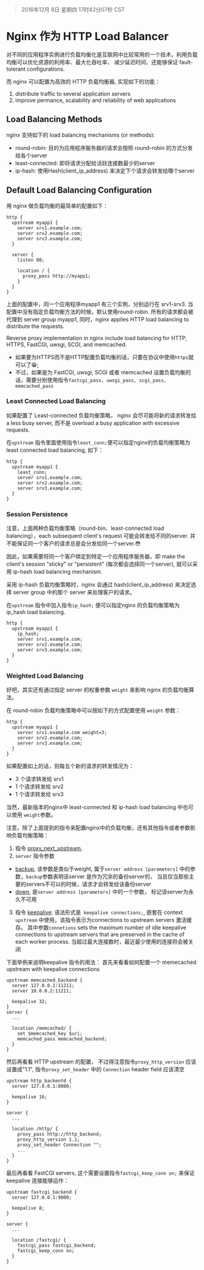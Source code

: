 >2016年12月 8日 星期四 17时42分07秒 CST

# Nginx 作为 HTTP Load Balancer
对不同的应用程序实例进行负载均衡化是互联网中比较常用的一个技术，利用负载均衡可以优化资源的利用率、最大化吞吐率、
减少延迟时间、还能够保证 fault-tolerant configurations.

而 nginx 可以配置为高效的 HTTP 负载均衡器, 实现如下的功能：

1. distribute traffic to several application servers 
2. improve permance, scalability and reliability of web applications

## Load Balancing Methods
nginx 支持如下的 load balancing mechanisms (or methods):
  - round-robin: 目的为应用程序服务器的请求会按照 round-robin 的方式分发给各个server
  - least-connected: 即将请求分配给活跃连接数最少的server
  - ip-hash: 使用Hash(client_ip_address) 来决定下个请求会转发给哪个server


## Default Load Balancing Configuration
用 nginx 做负载均衡的最简单的配置如下：
```nginx
http {
  upstream myapp1 {
    server srv1.example.com;
    server srv2.example.com;
    server srv3.example.com;
  }

  server {
    listen 80;

    location / {
      proxy_pass http://myapp1;
    }
  }
}
```
上面的配置中，同一个应用程序myapp1 有三个实例，分别运行在 srv1-srv3. 
当配置中没有指定负载均衡方法的时候，默认使用round-robin. 所有的请求都会被代理到 server group myapp1,
同时，nginx applies HTTP load balancing to distribute the requests.

Reverse proxy implementation in nginx include load balancing for HTTP, HTTPS, FastCGI, uwsgi, SCGI, and memcached.

- 如果要为HTTPS而不是HTTP配置负载均衡的话，只要在协议中使用`https`就可以了😁;
- 不过，如果是为 FastCGI, uwsgi, SCGI 或者 memcached 设置负载均衡的话，需要分别使用指令`fastcgi_pass, uwsgi_pass, scgi_pass, memcached_pass`

### Least Connected Load Balancing
如果配置了 Least-connected 负载均衡策略， nginx 会尽可能将新的请求转发给 a less busy server, 而不是 overload a busy application with excessive requests.

在`upstream` 指令里面使用指令`least_conn;`便可以指定nginx的负载均衡策略为least connected load balancing, 如下：
```nginx
http {
  upstream myapp1 {
    least_conn;
    server srv1.example.com;
    server srv2.example.com;
    server srv3.example.com;
  }
}
```

### Session Persistence
注意，上面两种负载均衡策略（round-bin、least-connected load balancing），each subsequent client's request 可能会转发给不同的server. 
并不能保证同一个客户的请求总是会分发给同一个server.😳

因此，如果需要将同一个客户绑定到特定一个应用程序服务器，即 make the client's session "sticky" or "persistent" (每次都会选择同一个server), 
就可以采用 ip-hash load balancing mechanism.

采用 ip-hash 负载均衡策略时，nginx 会通过 hash(client_ip_address) 来决定选择 server group 中的那个 server 来处理客户的请求。

在`upstream` 指令中加入指令`ip_hash;` 便可以指定nginx 的负载均衡策略为 ip_hash load balancing. 
```nginx
http {
  upstream myapp1 {
    ip_hash;
    server srv1.example.com;
    server srv2.example.com;
    server srv3.example.com;
  }
}
```

### Weighted Load Balancing
好吧，其实还有通过指定 server 的权重参数 `weight` 来影响 nginx 的负载均衡算法。

在 round-robin 负载均衡策略中可以按如下的方式配置使用 `weight` 参数：
```nginx
http {
  upstream myapp1 {
    server srv1.example.com weight=3;
    server srv2.example.com;
    server srv3.example.com;
  }
}
```
如果配置如上的话，则每五个新的请求的转发情况为：
- 3 个请求转发给 srv1
- 1 个请求转发给 srv2
- 1 个请求转发给 srv3

当然，最新版本的nginx中 least-connected 和 ip-hash load balancing 中也可以使用 `weight`参数。


注意，除了上面提到的指令来配置nginx中的负载均衡，还有其他指令或者参数影响负载均衡策略：

1. 指令 [proxy_next_upstream][1], 
2. `server` 指令参数
  - [backup][2], 该参数是类似于weight, 属于`server address [parameters]` 中的参数，`backup`参数表明该server 是作为冗余的备份server的，
  当且仅当那些主要的servers不可以的时候，请求才会转发给该备份server
  - [down][2], 是`server address [parameters]` 中的一个参数， 标记该server为永久不可用
3. 指令 [keepalive][3]: 语法形式是` keepalive connections;`, 嵌套在 context `upstream` 中使用，该指令表示为connections to upstream servers 激活缓存。
  其中参数`connetions` sets the maximum number of idle keepalive connections to upstream servers that are preserved in the cache of each worker process.
  当超过最大连接数时，最近最少使用的连接将会被关闭

  下面举例来说明keepalive 指令的用法：
首先来看看如何配置一个 memecached upstream with keepalive connections
```nginx
upstream memcached_backend {
  server 127.0.0.1:11211;
  server 10.0.0.2:11211;

  keepalive 32;
}
server {
  ...
  
  location /memcached/ {
    set $memcached_key $uri;
    memcached_pass memcached_backend;
  }
}
```
 
然后再看看 HTTP upstream 的配置， 不过得注意指令`proxy_http_version` 应该设置成"1.1", 指令`proxy_set_header` 中的 `Connection` header field 应该清空
```nginx
upstream http_backentd {
  server 127.0.0.1:8080;

  keepalive 16;
}

server {
  ...

  location /http/ {
    proxy_pass http://http_backend;
    proxy_http_version 1.1;
    proxy_set_header Connection "";
    ...
  }
}
```

最后再看看 FastCGI servers, 这个需要设置指令`fastcgi_keep_conn on;` 来保证 keepalive 连接能够运作：
```nginx
upstream fastcgi_backend {
  server 127.0.0.1:9000;

  keepalive 8;
}

server {
  ...

  location /fastcgi/ {
    fastcgi_pass fastcgi_backend;
    fastcgi_keep_conn on;
  }
}
```



[1]: http://nginx.org/en/docs/http/ngx_http_proxy_module.html#proxy_next_upstream "nginx load balancing configuration -- proxy_next_upstream"
[2]: http://nginx.org/en/docs/http/ngx_http_upstream_module.html#server "nginx load balancing configuration -- backup, down"
[3]: http://nginx.org/en/docs/http/ngx_http_upstream_module.html#keepalive "nginx load balancing configuration -- keepalive"
